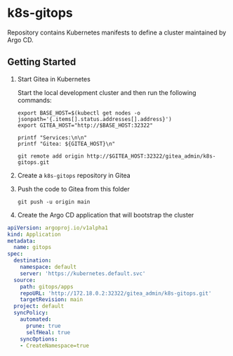 # k8s-gitops

Repository contains Kubernetes manifests to define a cluster maintained by Argo CD.

## Getting Started

1. Start Gitea in Kubernetes

    Start the local development cluster and then run the following commands:

    ```Shell
    export BASE_HOST=$(kubectl get nodes -o jsonpath='{.items[].status.addresses[].address}')
    export GITEA_HOST="http://$BASE_HOST:32322"

    printf "Services:\n\n"
    printf "Gitea: ${GITEA_HOST}\n"

    git remote add origin http://$GITEA_HOST:32322/gitea_admin/k8s-gitops.git
    ```

1. Create a `k8s-gitops` repository in Gitea

1. Push the code to Gitea from this folder

    ```Shell
    git push -u origin main
    ```

1. Create the Argo CD application that will bootstrap the cluster

```Yaml
apiVersion: argoproj.io/v1alpha1
kind: Application
metadata:
  name: gitops
spec:
  destination:
    namespace: default
    server: 'https://kubernetes.default.svc'
  source:
    path: gitops/apps
    repoURL: 'http://172.18.0.2:32322/gitea_admin/k8s-gitops.git'
    targetRevision: main
  project: default
  syncPolicy:
    automated:
      prune: true
      selfHeal: true
    syncOptions:
    - CreateNamespace=true
```
